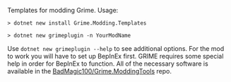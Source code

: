 Templates for modding Grime. Usage:

```
> dotnet new install Grime.Modding.Templates

> dotnet new grimeplugin -n YourModName
```

Use `dotnet new grimeplugin --help` to see additional options. For the mod to work you will have to set up
BepInEx first. GRIME requires some special help in order for BepInEx to function. All of the necessary software
is available in the [BadMagic100/Grime.ModdingTools](https://github.com/BadMagic100/Grime.ModdingTools) repo.
